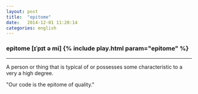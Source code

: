 ```yaml
---
layout: post
title:  "epitome"
date:   2014-12-01 11:20:14 
categories: english
---
```

### epitome [ɪˈpɪt ə mi] {% include play.html param="epitome" %}
-----------
A person or thing that is typical of or possesses some characteristic to a very a high degree.

"Our code is the epitome of quality."

